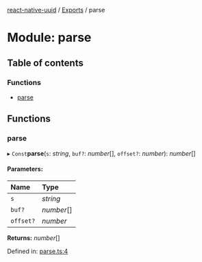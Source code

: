 [react-native-uuid](..) / [Exports](../modules.md) / parse

# Module: parse

## Table of contents

### Functions

- [parse](parse.md#parse)

## Functions

### parse

▸ `Const`**parse**(`s`: *string*, `buf?`: *number*[], `offset?`: *number*): *number*[]

#### Parameters:

Name | Type |
:------ | :------ |
`s` | *string* |
`buf?` | *number*[] |
`offset?` | *number* |

**Returns:** *number*[]

Defined in: [parse.ts:4](https://github.com/eugenehp/react-native-uuid/blob/d476a1f/src/parse.ts#L4)
